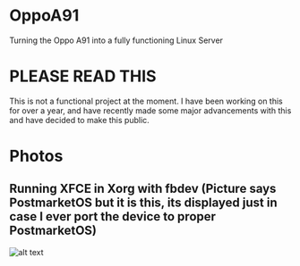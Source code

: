 # OppoA91
Turning the Oppo A91 into a fully functioning Linux Server

# PLEASE READ THIS
This is not a functional project at the moment. I have been working on this for over a year, and have recently made some major advancements with this and have decided to make this public.

# Photos
## Running XFCE in Xorg with fbdev (Picture says PostmarketOS but it is this, its displayed just in case I ever port the device to proper PostmarketOS)
![alt text](https://github.com/goldenkrew3000/OppoA91/blob/main/Photos/RunningXFCE.jpg?raw=true)
